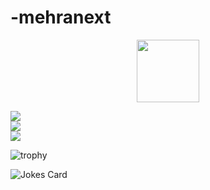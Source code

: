 # -mehranext

<div id="header" align="center">
  <img src="https://media.giphy.com/media/M9gbBd9nbDrOTu1Mqx/giphy.gif" width="100"/>
</div>

![](https://github-readme-stats.vercel.app/api?username=mehranext&theme=dark&hide_border=false&include_all_commits=true&count_private=true)<br/>
![](https://github-readme-streak-stats.herokuapp.com/?user=mehranext&theme=dark&hide_border=false)<br/>
![](https://github-readme-stats.vercel.app/api/top-langs/?username=mehranext&theme=dark&hide_border=false&include_all_commits=true&count_private=true&layout=compact&langs_count=15)


![trophy](https://github-profile-trophy.vercel.app/?username=mehranext)

![Jokes Card](https://readme-jokes.vercel.app/api)
